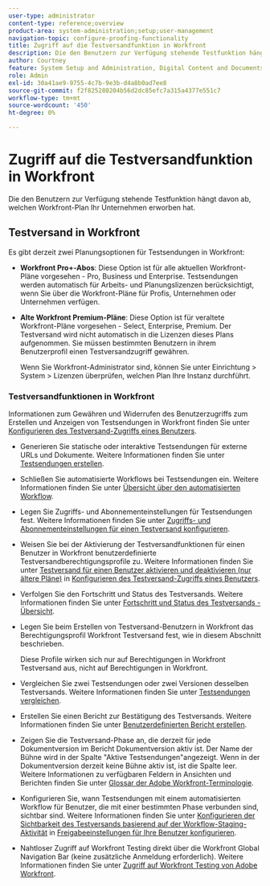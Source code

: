 ```yaml
---
user-type: administrator
content-type: reference;overview
product-area: system-administration;setup;user-management
navigation-topic: configure-proofing-functionality
title: Zugriff auf die Testversandfunktion in Workfront
description: Die den Benutzern zur Verfügung stehende Testfunktion hängt davon ab, welchen Workfront-Plan Ihr Unternehmen erworben hat.
author: Courtney
feature: System Setup and Administration, Digital Content and Documents
role: Admin
exl-id: 30a41ae9-9755-4c7b-9e3b-d4a8b0ad7ee8
source-git-commit: f2f825280204b56d2dc85efc7a315a4377e551c7
workflow-type: tm+mt
source-wordcount: '450'
ht-degree: 0%

---
```


# Zugriff auf die Testversandfunktion in Workfront

Die den Benutzern zur Verfügung stehende Testfunktion hängt davon ab, welchen Workfront-Plan Ihr Unternehmen erworben hat.

## Testversand in Workfront

Es gibt derzeit zwei Planungsoptionen für Testsendungen in Workfront:

* **Workfront Pro+-Abos**: Diese Option ist für alle aktuellen Workfront-Pläne vorgesehen - Pro, Business und Enterprise. Testsendungen werden automatisch für Arbeits- und Planungslizenzen berücksichtigt, wenn Sie über die Workfront-Pläne für Profis, Unternehmen oder Unternehmen verfügen.
* **Alte Workfront Premium-Pläne**: Diese Option ist für veraltete Workfront-Pläne vorgesehen - Select, Enterprise, Premium. Der Testversand wird nicht automatisch in die Lizenzen dieses Plans aufgenommen. Sie müssen bestimmten Benutzern in ihrem Benutzerprofil einen Testversandzugriff gewähren.

   Wenn Sie Workfront-Administrator sind, können Sie unter Einrichtung > System > Lizenzen überprüfen, welchen Plan Ihre Instanz durchführt.

### Testversandfunktionen in Workfront

Informationen zum Gewähren und Widerrufen des Benutzerzugriffs zum Erstellen und Anzeigen von Testsendungen in Workfront finden Sie unter [Konfigurieren des Testversand-Zugriffs eines Benutzers](../../../administration-and-setup/manage-workfront/configure-proofing/configure-a-users-proofing-access.md).

* Generieren Sie statische oder interaktive Testsendungen für externe URLs und Dokumente. Weitere Informationen finden Sie unter [Testsendungen erstellen](../../../review-and-approve-work/proofing/creating-proofs-within-workfront/create-proofs--in-wf.md).
* Schließen Sie automatisierte Workflows bei Testsendungen ein. Weitere Informationen finden Sie unter [Übersicht über den automatisierten Workflow](../../../review-and-approve-work/proofing/proofing-overview/automated-workflow.md).
* Legen Sie Zugriffs- und Abonnementeinstellungen für Testsendungen fest. Weitere Informationen finden Sie unter [Zugriffs- und Abonnementeinstellungen für einen Testversand konfigurieren](../../../review-and-approve-work/proofing/managing-proofs-within-workfront/configure-access-subscription-settings-proof.md).
* Weisen Sie bei der Aktivierung der Testversandfunktionen für einen Benutzer in Workfront benutzerdefinierte Testversandberechtigungsprofile zu. Weitere Informationen finden Sie unter [Testversand für einen Benutzer aktivieren und deaktivieren (nur ältere Pläne)](../../../administration-and-setup/manage-workfront/configure-proofing/configure-a-users-proofing-access.md#enabling-and-disabling-proofing-for-a-user) in [Konfigurieren des Testversand-Zugriffs eines Benutzers](../../../administration-and-setup/manage-workfront/configure-proofing/configure-a-users-proofing-access.md).
* Verfolgen Sie den Fortschritt und Status des Testversands. Weitere Informationen finden Sie unter [Fortschritt und Status des Testversands - Übersicht](../../../review-and-approve-work/proofing/proofing-overview/view-progress-status-proof.md).
* Legen Sie beim Erstellen von Testversand-Benutzern in Workfront das Berechtigungsprofil Workfront Testversand fest, wie in diesem Abschnitt beschrieben.

   Diese Profile wirken sich nur auf Berechtigungen in Workfront Testversand aus, nicht auf Berechtigungen in Workfront.

* Vergleichen Sie zwei Testsendungen oder zwei Versionen desselben Testversands. Weitere Informationen finden Sie unter [Testsendungen vergleichen](../../../review-and-approve-work/proofing/reviewing-proofs-within-workfront/review-a-proof/compare-proofs.md).
* Erstellen Sie einen Bericht zur Bestätigung des Testversands. Weitere Informationen finden Sie unter  [Benutzerdefinierten Bericht erstellen](../../../reports-and-dashboards/reports/creating-and-managing-reports/create-custom-report.md).
* Zeigen Sie die Testversand-Phase an, die derzeit für jede Dokumentversion im Bericht Dokumentversion aktiv ist. Der Name der Bühne wird in der Spalte &quot;Aktive Testsendungen&quot;angezeigt. Wenn in der Dokumentversion derzeit keine Bühne aktiv ist, ist die Spalte leer. Weitere Informationen zu verfügbaren Feldern in Ansichten und Berichten finden Sie unter [Glossar der Adobe Workfront-Terminologie](../../../workfront-basics/navigate-workfront/workfront-navigation/workfront-terminology-glossary.md).
* Konfigurieren Sie, wann Testsendungen mit einem automatisierten Workflow für Benutzer, die mit einer bestimmten Phase verbunden sind, sichtbar sind. Weitere Informationen finden Sie unter [Konfigurieren der Sichtbarkeit des Testversands basierend auf der Workflow-Staging-Aktivität](../../../administration-and-setup/manage-workfront/configure-proofing/configure-sharing-settings-users.md#configuring-proof-visibility-based-on-workflow-stage-activity) in  [Freigabeeinstellungen für Ihre Benutzer konfigurieren](../../../administration-and-setup/manage-workfront/configure-proofing/configure-sharing-settings-users.md).
* Nahtloser Zugriff auf Workfront Testing direkt über die Workfront Global Navigation Bar (keine zusätzliche Anmeldung erforderlich). Weitere Informationen finden Sie unter [Zugriff auf Workfront Testing von Adobe Workfront](../../../review-and-approve-work/proofing/managing-proofs-within-workfront/access-wf-proof-in-workfront.md).

<!--
>[!NOTE]
>
>There are some capabilities included in Workfront Proof standalone that are not included in Proofing in Workfront. To learn more, see [Standalone Workfront Proof to Integrated Proofing in Workfront overview](../../../administration-and-setup/manage-workfront/configure-proofing/move-to-proofing-in-workfront.md)
-->
